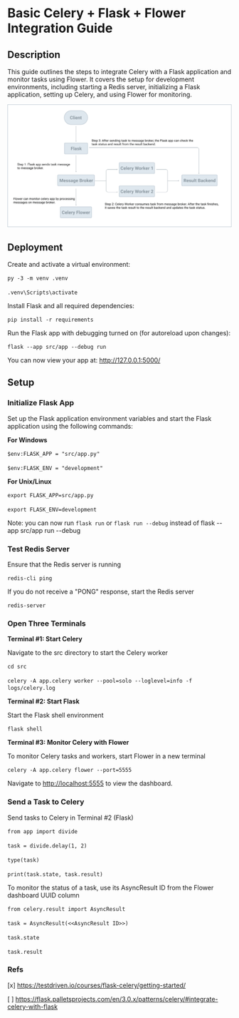 # Basic Celery + Flask + Flower Integration Guide

## Description

This guide outlines the steps to integrate Celery with a Flask application and monitor tasks using Flower. It covers the setup for development environments, including starting a Redis server, initializing a Flask application, setting up Celery, and using Flower for monitoring.

![Celery-Flask](src/static/images/setup_celery_flask.png)
## Deployment

Create and activate a virtual environment:

    py -3 -m venv .venv

    .venv\Scripts\activate

Install Flask and all required dependencies:

    pip install -r requirements

Run the Flask app with debugging turned on (for autoreload upon changes):

    flask --app src/app --debug run

You can now view your app at: http://127.0.0.1:5000/

## Setup

### Initialize Flask App 

Set up the Flask application environment variables and start the Flask application using the following commands:

**For Windows**

    $env:FLASK_APP = "src/app.py"

    $env:FLASK_ENV = "development"

**For Unix/Linux**

    export FLASK_APP=src/app.py

    export FLASK_ENV=development

Note: you can now run `flask run` or `flask run --debug` instead of flask --app src/app run --debug

### Test Redis Server

Ensure that the Redis server is running

    redis-cli ping

If you do not receive a "PONG" response, start the Redis server

    redis-server


### Open Three Terminals

**Terminal #1: Start Celery**

Navigate to the src directory to start the Celery worker

    cd src

    celery -A app.celery worker --pool=solo --loglevel=info -f logs/celery.log

**Terminal #2: Start Flask**

Start the Flask shell environment

    flask shell

**Terminal #3: Monitor Celery with Flower**

To monitor Celery tasks and workers, start Flower in a new terminal

    celery -A app.celery flower --port=5555

Navigate to [http://localhost:5555](http://localhost:5555) to view the dashboard.

### Send a Task to Celery 

Send tasks to Celery in Terminal #2 (Flask)

    from app import divide

    task = divide.delay(1, 2)

    type(task)

    print(task.state, task.result)

To monitor the status of a task, use its AsyncResult ID from the Flower dashboard UUID column

    from celery.result import AsyncResult

    task = AsyncResult(<<AsyncResult ID>>)

    task.state

    task.result

### Refs

[x] https://testdriven.io/courses/flask-celery/getting-started/

[ ] https://flask.palletsprojects.com/en/3.0.x/patterns/celery/#integrate-celery-with-flask